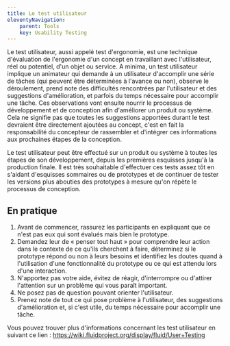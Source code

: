 ```yaml
---
title: Le test utilisateur
eleventyNavigation:
    parent: Tools
    key: Usability Testing
---
```


Le test utilisateur, aussi appelé test d'ergonomie, est une technique d'évaluation de l'ergonomie d'un concept en
travaillant avec l'utilisateur, réel ou potentiel, d'un objet ou service. A minima, un test utilisateur implique un
animateur qui demande à un utilisateur d'accomplir une série de tâches (qui peuvent être déterminées à l'avance ou non),
observe le déroulement, prend note des difficultés rencontrées par l'utilisateur et des suggestions d'amélioration, et
parfois du temps nécessaire pour accomplir une tâche. Ces observations vont ensuite nourrir le processus de
développement et de  conception afin d'améliorer un produit ou système. Cela ne signifie pas que toutes les suggestions
apportées durant le test devraient être directement ajoutées au concept, c'est en fait la responsabilité du concepteur
de rassembler et d'intégrer ces informations aux prochaines étapes de la conception.

Le test utilisateur peut être effectué sur un produit ou système à toutes les étapes de son développement, depuis les
premières esquisses jusqu'à la production finale. Il est très souhaitable d'effectuer ces tests assez tôt en s'aidant
d'esquisses sommaires ou de prototypes et de continuer de tester les versions plus abouties des prototypes à mesure
qu'on répète le processus de conception.

## En pratique

1. Avant de commencer, rassurez les participants en expliquant que ce n'est pas eux qui sont évalués mais bien le
   prototype.
2. Demandez leur de « penser tout haut » pour comprendre leur action dans le contexte de ce qu'ils cherchent à faire,
   déterminez si le prototype répond ou non à leurs besoins et identifiez les doutes quand à l'utilisation d'une
   fonctionnalité du prototype ou ce qui est attendu lors d'une interaction.
3. N'apportez pas votre aide, évitez de réagir, d'interrompre ou d'attirer l'attention sur un problème qui vous paraît
   important.
4. Ne posez pas de question pouvant orienter l'utilisateur.
5. Prenez note de tout ce qui pose problème à l'utilisateur, des suggestions d'amélioration et, si c'est utile, du temps
   nécessaire pour accomplir une tâche.

Vous pouvez trouver plus d'informations concernant les test utilisateur en suivant ce lien :
<https://wiki.fluidproject.org/display/fluid/User+Testing>
